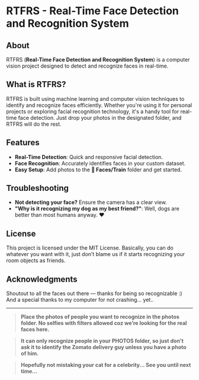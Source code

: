 # RTFRS - Real-Time Face Detection and Recognition System

## About

RTFRS (**Real-Time Face Detection and Recognition System**) is a computer vision project designed to detect and recognize faces in real-time.

## What is RTFRS?

RTFRS is built using machine learning and computer vision techniques to identify and recognize faces efficiently. Whether you're using it for personal projects or exploring facial recognition technology, it's a handy tool for real-time face detection. Just drop your photos in the designated folder, and RTFRS will do the rest.

## Features

- **Real-Time Detection**: Quick and responsive facial detection.
- **Face Recognition**: Accurately identifies faces in your custom dataset.
- **Easy Setup**: Add photos to the **📁 Faces/Train** folder and get started.

## Troubleshooting

- **Not detecting your face?** Ensure the camera has a clear view.
- **"Why is it recognizing my dog as my best friend?"**: Well, dogs are better than most humans anyway. ❤️

## License

This project is licensed under the MIT License. Basically, you can do whatever you want with it, just don’t blame us if it starts recognizing your room objects as friends.

## Acknowledgments

Shoutout to all the faces out there — thanks for being so recognizable :) And a special thanks to my computer for not crashing... yet..

----
> **Place the photos of people you want to recognize in the photos folder. No selfies with filters allowed coz we’re looking for the real faces here.**

> **It can only recognize people in your PHOTOS folder, so just don't ask it to identify the Zomato delivery guy unless you have a photo of him.**

> **Hopefully not mistaking your cat for a celebrity... See you until next time...**

